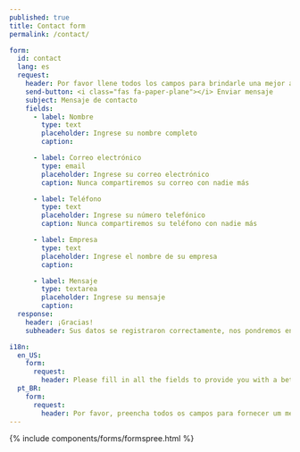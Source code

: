 ```yaml
---
published: true
title: Contact form
permalink: /contact/

form:
  id: contact
  lang: es
  request:
    header: Por favor llene todos los campos para brindarle una mejor atención, nuestro personal se comunicará con usted a la brevedad posible. Gracias.
    send-button: <i class="fas fa-paper-plane"></i> Enviar mensaje
    subject: Mensaje de contacto
    fields:
      - label: Nombre
        type: text
        placeholder: Ingrese su nombre completo
        caption:

      - label: Correo electrónico
        type: email
        placeholder: Ingrese su correo electrónico
        caption: Nunca compartiremos su correo con nadie más

      - label: Teléfono
        type: text
        placeholder: Ingrese su número telefónico
        caption: Nunca compartiremos su teléfono con nadie más

      - label: Empresa
        type: text
        placeholder: Ingrese el nombre de su empresa
        caption:

      - label: Mensaje
        type: textarea
        placeholder: Ingrese su mensaje
        caption:
  response:
    header: ¡Gracias!
    subheader: Sus datos se registraron correctamente, nos pondremos en contacto con usted a la brevedad.

i18n:
  en_US:
    form:
      request:
        header: Please fill in all the fields to provide you with a better service, our staff will contact you as soon as possible. Thank you.
  pt_BR:
    form:
      request:
        header: Por favor, preencha todos os campos para fornecer um melhor atendimento, nossa equipe entrará em contato com você o mais breve possível. Obrigado.
---
```

<div class="container">
  {% include components/forms/formspree.html %}
</div>